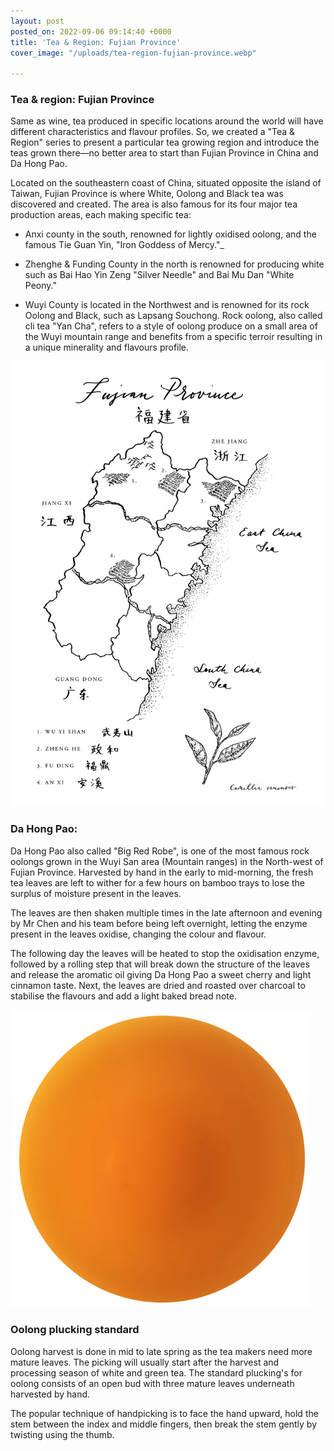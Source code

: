 ```yaml
---
layout: post
posted_on: 2022-09-06 09:14:40 +0000
title: 'Tea & Region: Fujian Province'
cover_image: "/uploads/tea-region-fujian-province.webp"

---
```

### **Tea & region: Fujian Province**

Same as wine, tea produced in specific locations around the world will have different characteristics and flavour profiles. So, we created a "Tea & Region" series to present a particular tea growing region and introduce the teas grown there—no better area to start than Fujian Province in China and Da Hong Pao.

Located on the southeastern coast of China, situated opposite the island of Taiwan, Fujian Province is where White, Oolong and Black tea was discovered and created. The area is also famous for its four major tea production areas, each making specific tea:

* Anxi county in the south, renowned for lightly oxidised oolong, and the famous Tie Guan Yin, "Iron Goddess of Mercy."_


* Zhenghe & Funding County in the north is renowned for producing white such as Bai Hao Yin Zeng "Silver Needle" and Bai Mu Dan "White Peony."


* Wuyi County is located in the Northwest and is renowned for its rock Oolong and Black, such as Lapsang Souchong. Rock oolong, also called cli tea "Yan Cha", refers to a style of oolong produce on a small area of the Wuyi mountain range and benefits from a specific terroir resulting in a unique minerality and flavours profile.

![](/uploads/tea-region-fujian-province-1sr.webp)

### **Da Hong Pao:**

Da Hong Pao also called "Big Red Robe", is one of the most famous rock oolongs grown in the Wuyi San area (Mountain ranges) in the North-west of Fujian Province. Harvested by hand in the early to mid-morning, the fresh tea leaves are left to wither for a few hours on bamboo trays to lose the surplus of moisture present in the leaves.

The leaves are then shaken multiple times in the late afternoon and evening by Mr Chen and his team before being left overnight, letting the enzyme present in the leaves oxidise, changing the colour and flavour.

The following day the leaves will be heated to stop the oxidisation enzyme, followed by a rolling step that will break down the structure of the leaves and release the aromatic oil giving Da Hong Pao a sweet cherry and light cinnamon taste. Next, the leaves are dried and roasted over charcoal to stabilise the flavours and add a light baked bread note.

  
![](/uploads/tea-region-fujian-province-2nd.webp)

### **Oolong plucking standard**

Oolong harvest is done in mid to late spring as the tea makers need more mature leaves. The picking will usually start after the harvest and processing season of white and green tea. The standard plucking's for oolong consists of an open bud with three mature leaves underneath harvested by hand.

The popular technique of handpicking is to face the hand upward, hold the stem between the index and middle fingers, then break the stem gently by twisting using the thumb.
